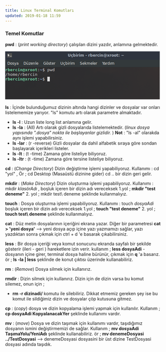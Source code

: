 ```yaml
---
title: Linux Terminal Komutları
updated: 2019-01-18 11:59
---
```


### Temel Komutlar

**pwd** : (_print working directory_) çalışılan dizini yazdır, anlamına gelmektedir.

![pwd](../assets/pwd.png)

**ls** : İçinde bulunduğumuz dizinin altında hangi dizinler ve dosyalar var onları listelememize yarıyor. "ls" komutu artı olarak parametre almaktadır.

- **ls -l** : Uzun liste long list anlamına gelir.
- **ls -la** : (All) Artı olarak gizli dosyalarıda listelemektedir. (_linux dosya yapısında ".dosya" nokta ile başlayanlar gizlidir._ ) **Not** : "ls -al" olarakda aynı işlemi yapabilirsiniz.
- **ls -lar** : (r -reverse) Gizli dosyalar da dahil  alfabetik sıraya göre sondan başlayarak içerikleri listeler.
- **ls -lt** : (t -time) Zamana göre listeliye biliyoruz.
-  **ls -ltr** : (t -time) Zamana göre tersine listeliye biliyoruz.
  
**cd** : (_Change Directory_) Dizin değiştirme işlemi yapabiliyoruz. Kullanımı : cd "yol" ,  Ör ; cd Desktop (Masaüstü dizinine gider) cd .. bir dizin geri gelir.

**mkdir** : (_Make Directory_) Dizin oluşturma işlemi yapabiliyoruz. Kullanımı : mkdir _klasörAdı_ , boşluk içeren bir dizin adı vereceksek 1.yol ; **mkdir "test deneme"** 2. yol ; mkdir test\ deneme şeklinde kullanmalıyız.

**touch** : Dosya oluşturma işlemi yapabiliyoruz. Kullanımı : touch _dosyaAdi_  boşluk içeren bir dizin adı vereceksek 1.yol ; **touch "test deneme"** 2. yol ; **touch test\ deneme** şeklinde kullanmalıyız.

**cat** : Düz metin dosyalarının içeriğini ekrana yazar. Diğer bir parametresi **cat > 'yeni dosya'** --> yeni dosya açıp içine yazı yazmamızı sağlar, yazı yazdıktan sonra çıkmak için ctrl + d 'e basarak çıkabilirsiniz.

**less** : Bir dosya içeriği veya komut sonucunu ekranda sayfalı bir şekilde gösterir (ileri - geri ) hareketlere izin verir. kullanım ; **less dosyaAdi** -dosyanın içine girer, terminal dosya haline bürünür, çıkmak için **q** 'a basarız. ör ; **ls -la | less** şeklinde de konut çıktısı üzerinde kullanabiliriz.

**rm** : (_Remove_) Dosya silmek için kullanırız.

**rmdir** : Dizin silmek için kullanırız. Dizin için de dizin varsa bu komut silemez, onun için ;
- **rm -r dizinadi/** komutu ile silebiliriz. Dikkat etmemiz gereken şey ise bu komut ile sildiğimiz dizin ve dosyalar çöp kutusuna gitmez.

**cp** : (_copy_) dosya ve dizin kopyalama işlemi yapmak için kullanılır. Kullanım ; **cp dosyaAdi KopyalanacakYer** şeklinde kullanımı vardır.

**mv** : (_move_) Dosya ve dizin taşımak için kullanımı vardır, taşıdığımız dosyanın ismini değiştirmemizi de sağlar. Kullanım ; **mv dosyaAdi TaşımaYolu/YeniAdı** şeklinde kullanabiliriz. ör ; **mv denemeDosyasi ../TestDosyasi** --> denemeDosyasi dosyasini bir üst dizine TestDosyasi dosyasi adında taşıdık.







